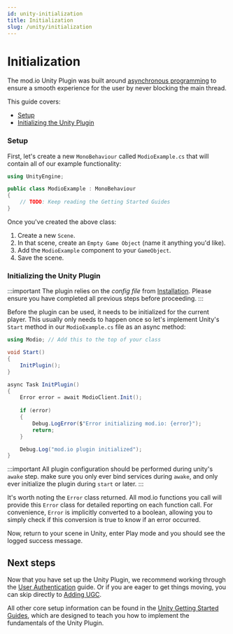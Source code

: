 ```yaml
---
id: unity-initialization
title: Initialization
slug: /unity/initialization
---
```


# Initialization 

The mod.io Unity Plugin was built around [asynchronous programming](https://learn.microsoft.com/en-us/dotnet/csharp/asynchronous-programming) to ensure a smooth experience for the user by never blocking the main thread. 

This guide covers:

* [Setup](#setup)
* [Initializing the Unity Plugin](#initializing-the-unity-plugin)

### Setup

First, let's create a new `MonoBehaviour` called `ModioExample.cs` that will contain all of our example functionality:

```csharp
using UnityEngine;

public class ModioExample : MonoBehaviour
{
    // TODO: Keep reading the Getting Started Guides
}
```

Once you've created the above class:

1. Create a new `Scene`.
2. In that scene, create an `Empty Game Object` (name it anything you'd like).
3. Add the `ModioExample` component to your `GameObject`.
4. Save the scene.

### Initializing the Unity Plugin

:::important
The plugin relies on the *config file* from [Installation](/unity/installation). Please ensure you have completed all previous steps before proceeding.
:::

Before the plugin can be used, it needs to be initialized for the current player. This usually only needs to happen once so let's implement Unity's `Start` method in our `ModioExample.cs` file as an async method:

```csharp
using Modio; // Add this to the top of your class

void Start()
{
    InitPlugin();
}

async Task InitPlugin()
{
    Error error = await ModioClient.Init();
    
    if (error)
    {
        Debug.LogError($"Error initializing mod.io: {error}");
        return;
    }

    Debug.Log("mod.io plugin initialized");
}
```

:::important
All plugin configuration should be performed during unity's `awake` step. make sure you only ever bind services during `awake`, and only ever initialize the plugin during `start` or later.
:::

It's worth noting the `Error` class returned. All mod.io functions you call will provide this `Error` class for detailed reporting on each function call. For convenience, `Error` is implicitly converted to a boolean, allowing you to simply check if this conversion is true to know if an error occurred.

Now, return to your scene in Unity, enter Play mode and you should see the logged success message.

## Next steps

Now that you have set up the Unity Plugin, we recommend working through the [User Authentication](/unity/user-authentication) guide. Or if you are eager to get things moving, you can skip directly to [Adding UGC](/unity/adding-ugc).

All other core setup information can be found in the [Unity Getting Started Guides](/unity#unity-core-plugin-guides), which are designed to teach you how to implement the fundamentals of the Unity Plugin.